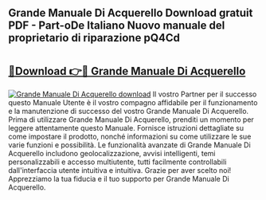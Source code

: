 ## Grande Manuale Di Acquerello Download gratuit PDF - Part-oDe Italiano Nuovo manuale del proprietario di riparazione pQ4Cd

# <h2><a href="http://dfgrd19.blite.top/?on=Grande+Manuale+Di+Acquerello">🔗Download 👉🔴 Grande Manuale Di Acquerello</a></h2>

[![Grande Manuale Di Acquerello download](https://i.imgur.com/lujVjoI.png)](http://dfgrd19.blite.top/?on=Grande+Manuale+Di+Acquerello)
Il vostro Partner per il successo questo Manuale Utente è il vostro compagno affidabile per il funzionamento e la manutenzione di successo del vostro Grande Manuale Di Acquerello. Prima di utilizzare Grande Manuale Di Acquerello, prenditi un momento per leggere attentamente questo Manuale. Fornisce istruzioni dettagliate su come impostare il prodotto, nonché informazioni su come utilizzare le sue varie funzioni e possibilità. Le funzionalità avanzate di Grande Manuale Di Acquerello includono geolocalizzazione, avvisi intelligenti, temi personalizzabili e accesso multiutente, tutti facilmente controllabili dall'interfaccia utente intuitiva e intuitiva. Grazie per aver scelto noi! Apprezziamo la tua fiducia e il tuo supporto per Grande Manuale Di Acquerello.
